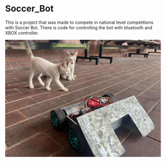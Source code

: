# Soccer_Bot
This is a project that was made to compete in national level competitions with Soccer Bot. There is code for  controlling the bot with bluetooth and XBOX controller.

![image alt](https://github.com/Tahmidthetimtim/Soccer_Bot/blob/main/Pics%20and%20videos/94e7d27c-c971-4d16-9763-03aae6f98a2c.jpg?raw=true)
